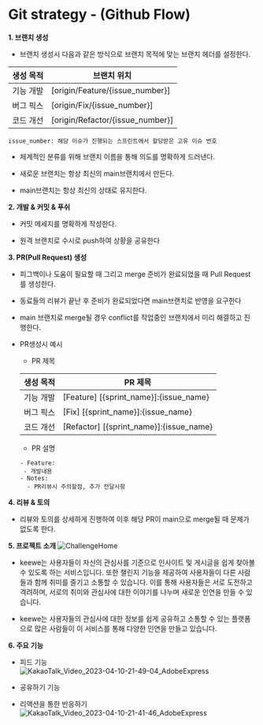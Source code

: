 # Git strategy - (Github Flow)

**1. 브랜치 생성**

- 브랜치 생성시 다음과 같은 방식으로 브랜치 목적에 맞는 브랜치 헤더를 설정한다.

| 생성 목적 | 브랜치 위치                      |
| --------- | -------------------------------- |
| 기능 개발 | [origin/Feature/{issue_number}]  |
| 버그 픽스 | [origin/Fix/{issue_number}]      |
| 코드 개선 | [origin/Refactor/{issue_number}] |

```
issue_number: 해당 이슈가 진행되는 스프린트에서 할당받은 고유 이슈 번호
```

- 체계적인 분류를 위해 브랜치 이름을 통해 의도를 명확하게 드러낸다.

- 새로운 브랜치는 항상 최신의 main브랜치에서 만든다.

- main브랜치는 항상 최신의 상태로 유지한다.

**2. 개발 & 커밋 & 푸쉬**

- 커밋 메세지를 명확하게 작성한다.

- 원격 브랜치로 수시로 push하여 상황을 공유한다

**3. PR(Pull Request) 생성**

- 피그백이나 도움이 필요할 때 그리고 merge 준비가 완료되었을 때 Pull Request를 생성한다.

- 동료들의 리뷰가 끝난 후 준비가 완료되었다면 main브랜치로 반영을 요구한다

- main 브랜치로 merge될 경우 conflict를 작업중인 브랜치에서 미리 해결하고 진행한다.

- PR생성시 예시

  - PR 제목

  | 생성 목적 | PR 제목                                 |
  | --------- | --------------------------------------- |
  | 기능 개발 | [Feature] [{sprint_name}]:{issue_name}  |
  | 버그 픽스 | [Fix] [{sprint_name}]:{issue_name}      |
  | 코드 개선 | [Refactor] [{sprint_name}]:{issue_name} |

  - PR 설명

  ```
  - Feature:
   - 개발내용
  - Notes:
    - PR리뷰시 주의할점, 추가 전달사항
  ```

**4. 리뷰 & 토의**

- 리뷰와 토의를 상세하게 진행하여 이후 해당 PR이 main으로 merge될 때 문제가 없도록 한다.


**5. 프로젝트 소개**
![ChallengeHome](https://user-images.githubusercontent.com/29995264/230901103-1a4b52f1-6659-45d8-8795-17b3459a6431.png)

- keewe는 사용자들이 자신의 관심사를 기준으로 인사이트 및 게시글을 쉽게 찾아볼 수 있도록 하는 서비스입니다. 또한 챌린지 기능을 제공하여 사용자들이 다른 사람들과 함께 취미를 즐기고 소통할 수 있습니다. 이를 통해 사용자들은 서로 도전하고 격려하며, 서로의 취미와 관심사에 대한 이야기를 나누며 새로운 인연을 만들 수 있습니다.

- keewe는 사용자들의 관심사에 대한 정보를 쉽게 공유하고 소통할 수 있는 플랫폼으로 많은 사람들이 이 서비스를 통해 다양한 인연을 만들고 있습니다.

**6. 주요 기능**

- 피드 기능  
![KakaoTalk_Video_2023-04-10-21-49-04_AdobeExpress](https://user-images.githubusercontent.com/29995264/230905134-ee7c5c62-25fc-417e-9c2a-1b0bd48ef8d0.gif)


- 공유하기 기능

- 리액션을 통한 반응하기  
![KakaoTalk_Video_2023-04-10-21-41-46_AdobeExpress](https://user-images.githubusercontent.com/29995264/230903880-ea78fbd2-70e7-43b3-bfd3-db258170707e.gif)


